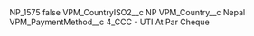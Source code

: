 <?xml version="1.0" encoding="UTF-8"?>
<CustomMetadata xmlns="http://soap.sforce.com/2006/04/metadata" xmlns:xsi="http://www.w3.org/2001/XMLSchema-instance" xmlns:xsd="http://www.w3.org/2001/XMLSchema">
    <label>NP_1575</label>
    <protected>false</protected>
    <values>
        <field>VPM_CountryISO2__c</field>
        <value xsi:type="xsd:string">NP</value>
    </values>
    <values>
        <field>VPM_Country__c</field>
        <value xsi:type="xsd:string">Nepal</value>
    </values>
    <values>
        <field>VPM_PaymentMethod__c</field>
        <value xsi:type="xsd:string">4_CCC - UTI At Par Cheque</value>
    </values>
</CustomMetadata>
